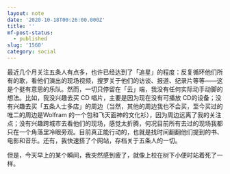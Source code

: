 ```yaml
---
layout: note
date: '2020-10-18T00:26:00.000Z'
title: ''
mf-post-status:
  - published
slug: '1560'
category: social
---
```

最近几个月关注五条人有点多，也许已经达到了「追星」的程度：反复循环他们所有的歌，看他们演出的现场视频，搜罗关于他们的访谈、报道、纪录片等等——这是个挺有意思的乐队。然而，一切只停留在「云」端，我没有任何实际动手动脚的想法。比如，我没兴趣去买  CD 唱片，主要是因为现在没有可播放 CD的设备；没有兴趣去买「五条人士多店」的周边（当然，其他的周边我也不会买，至今买过的唯二的周边是Wolfram 的一个包和飞天面神的文化衫），因为周边远离了我的关注点；没有兴趣跨城市去看他们的现场，感觉太折腾，何况目前所有去过的现场我都只在一个角落里冷眼旁观。目前真正能行动的，也就是找时间翻翻他们提到的书、电影和音乐。还有，我快速搭了个网站，存档关于五条人的一切。

但是，今天早上的某个瞬间，我突然感到疲了，就像上校在树下小便时站着死了一样。
